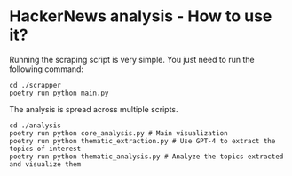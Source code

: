 # HackerNews analysis - How to use it?

Running the scraping script is very simple. You just need to run the following command:

```shell
cd ./scrapper
poetry run python main.py
```

The analysis is spread across multiple scripts.

```shell
cd ./analysis
poetry run python core_analysis.py # Main visualization
poetry run python thematic_extraction.py # Use GPT-4 to extract the topics of interest
poetry run python thematic_analysis.py # Analyze the topics extracted and visualize them
```